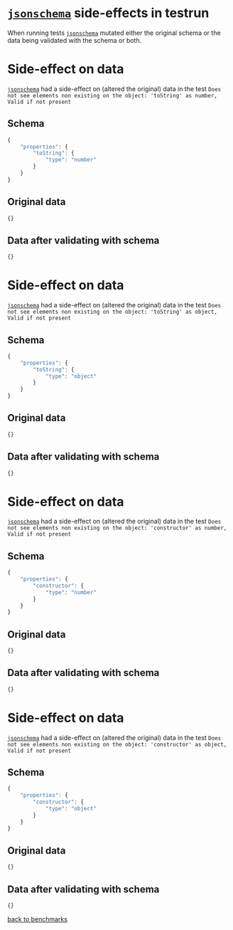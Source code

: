 # [`jsonschema`](https://github.com/tdegrunt/jsonschema#readme) side-effects in testrun

When running tests [`jsonschema`](https://github.com/tdegrunt/jsonschema#readme) mutated either the original schema or the data being validated with the schema or both.


# Side-effect on data
[`jsonschema`](https://github.com/tdegrunt/jsonschema#readme) had a side-effect on (altered the original) data in the test `Does not see elements non existing on the object: 'toString' as number, Valid if not present`
## Schema
```js
{
	"properties": {
		"toString": {
			"type": "number"
		}
	}
}
```
## Original data
```js
{}
```
## Data after validating with schema
```js
{}
```

# Side-effect on data
[`jsonschema`](https://github.com/tdegrunt/jsonschema#readme) had a side-effect on (altered the original) data in the test `Does not see elements non existing on the object: 'toString' as object, Valid if not present`
## Schema
```js
{
	"properties": {
		"toString": {
			"type": "object"
		}
	}
}
```
## Original data
```js
{}
```
## Data after validating with schema
```js
{}
```

# Side-effect on data
[`jsonschema`](https://github.com/tdegrunt/jsonschema#readme) had a side-effect on (altered the original) data in the test `Does not see elements non existing on the object: 'constructor' as number, Valid if not present`
## Schema
```js
{
	"properties": {
		"constructor": {
			"type": "number"
		}
	}
}
```
## Original data
```js
{}
```
## Data after validating with schema
```js
{}
```

# Side-effect on data
[`jsonschema`](https://github.com/tdegrunt/jsonschema#readme) had a side-effect on (altered the original) data in the test `Does not see elements non existing on the object: 'constructor' as object, Valid if not present`
## Schema
```js
{
	"properties": {
		"constructor": {
			"type": "object"
		}
	}
}
```
## Original data
```js
{}
```
## Data after validating with schema
```js
{}
```

[back to benchmarks](https://github.com/ebdrup/json-schema-benchmark)